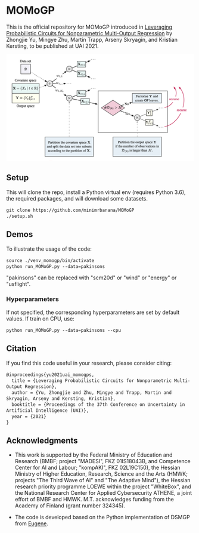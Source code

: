 # MOMoGP

This is the official repository for MOMoGP introduced in 
[Leveraging Probabilistic Circuits for Nonparametric Multi-Output Regression](https://ml-research.github.io/papers/yu2021uai_momogps.pdf) by Zhongjie Yu, Mingye Zhu, Martin Trapp, Arseny Skryagin, and Kristian Kersting, to be published at UAI 2021.

![Learn_MOMoGP](./figures/Learn_MOMoGP.png)


## Setup

This will clone the repo, install a Python virtual env (requires Python 3.6), the required packages, and will download some datasets.

    git clone https://github.com/minimrbanana/MOMoGP
    ./setup.sh

## Demos

To illustrate the usage of the code:

    source ./venv_momogp/bin/activate
    python run_MOMoGP.py --data=pakinsons

"pakinsons" can be replaced with "scm20d" or "wind" or "energy" or "usflight".

### Hyperparameters

If not specified, the corresponding hyperparameters are set by default values.
If train on CPU, use:

    python run_MOMoGP.py --data=pakinsons --cpu

## Citation
If you find this code useful in your research, please consider citing:


    @inproceedings{yu2021uai_momogps,
      title = {Leveraging Probabilistic Circuits for Nonparametric Multi-Output Regression},
      author = {Yu, Zhongjie and Zhu, Mingye and Trapp, Martin and Skryagin, Arseny and Kersting, Kristian},
      booktitle = {Proceedings of the 37th Conference on Uncertainty in Artificial Intelligence (UAI)},
      year = {2021}
    }

## Acknowledgments

* This work is supported by the Federal Ministry of Education and Research (BMBF; project "MADESI", FKZ 01IS18043B, and Competence Center for AI and Labour; "kompAKI", FKZ 02L19C150), the Hessian Ministry of Higher Education, Research, Science and the Arts (HMWK; projects "The Third Wave of AI" and "The Adaptive Mind"), the Hessian research priority programme LOEWE within the project "WhiteBox", and the National Research Center for Applied Cybersecurity ATHENE, a joint effort of BMBF and HMWK. M.T. acknowledges funding from the Academy of Finland (grant number 324345).

* The code is developed based on the Python implementation of DSMGP from [Eugene](https://github.com/eugene/spngp).



